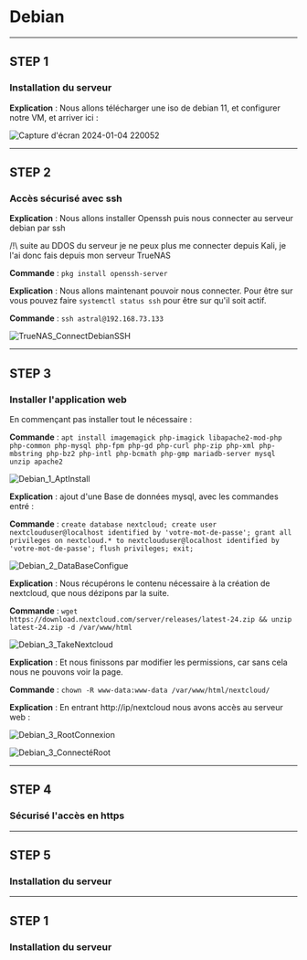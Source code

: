 # Debian

---------------------------------------------------------------------------------------------
## STEP 1
### Installation du serveur

**Explication** : Nous allons télécharger une iso de debian 11, et configurer notre VM, et arriver ici : 

![Capture d'écran 2024-01-04 220052](https://github.com/Asthral/Efrei/assets/151788916/fa4a66af-13af-4bd4-a372-b2028f5cc227)

---------------------------------------------------------------------------------------------
## STEP 2
### Accès sécurisé avec ssh

**Explication** : Nous allons installer Openssh puis nous connecter au serveur debian par ssh

/!\ suite au DDOS du serveur je ne peux plus me connecter depuis Kali, je l'ai donc fais depuis mon serveur TrueNAS

**Commande** : `pkg install openssh-server`

**Explication** : Nous allons maintenant pouvoir nous connecter. Pour être sur vous pouvez faire `systemctl status ssh` pour être sur qu'il soit actif.

**Commande** : `ssh astral@192.168.73.133`

![TrueNAS_ConnectDebianSSH](https://github.com/Asthral/Efrei/assets/151788916/b1c18bde-6203-4c46-acee-dfc615f54ace)

---------------------------------------------------------------------------------------------
## STEP 3
### Installer l'application web

En commençant pas installer tout le nécessaire :

**Commande** : `apt install imagemagick php-imagick libapache2-mod-php php-common php-mysql php-fpm php-gd php-curl php-zip php-xml php-mbstring php-bz2 php-intl php-bcmath php-gmp mariadb-server mysql unzip apache2`

![Debian_1_AptInstall](https://github.com/Asthral/Efrei/assets/151788916/20dd34ef-a427-453a-8426-795fd317ee8e)

**Explication** : ajout d'une Base de données mysql, avec les commandes entré :

**Commande** : `create database nextcloud; create user nextclouduser@localhost identified by 'votre-mot-de-passe'; grant all privileges on nextcloud.* to nextclouduser@localhost identified by 'votre-mot-de-passe'; flush privileges; exit;`

![Debian_2_DataBaseConfigue](https://github.com/Asthral/Efrei/assets/151788916/66f8b51a-8412-42f6-a396-b3756034cac3)

**Explication** : Nous récupérons le contenu nécessaire à la création de nextcloud, que nous dézipons par la suite.

**Commande** : `wget https://download.nextcloud.com/server/releases/latest-24.zip && unzip latest-24.zip -d /var/www/html`

![Debian_3_TakeNextcloud](https://github.com/Asthral/Efrei/assets/151788916/2a6e69f8-8fd0-4cfd-88dc-a846c30ffa51)

**Explication** : Et nous finissons par modifier les permissions, car sans cela nous ne pouvons voir la page.

**Commande** : `chown -R www-data:www-data /var/www/html/nextcloud/` 

**Explication** : En entrant http://ip/nextcloud nous avons accès au serveur web :

![Debian_3_RootConnexion](https://github.com/Asthral/Efrei/assets/151788916/376a22b1-68c0-43b3-af0a-48dd1e48cdc2)

![Debian_3_ConnectéRoot](https://github.com/Asthral/Efrei/assets/151788916/6fbd2bac-62f4-40f4-ae1b-b29f3e14fffc)

---------------------------------------------------------------------------------------------
## STEP 4
### Sécurisé l'accès en https



---------------------------------------------------------------------------------------------
## STEP 5
### Installation du serveur

---------------------------------------------------------------------------------------------
## STEP 1
### Installation du serveur

